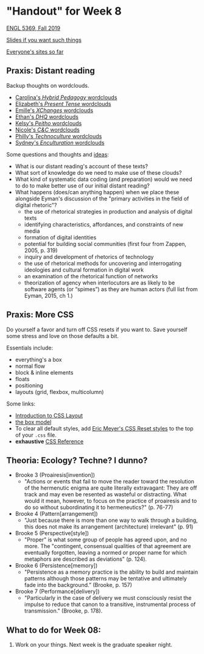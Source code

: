 # "Handout" for Week 8

[ENGL 5369, Fall 2019](calendar.html)

[Slides if you want such things](https://docs.google.com/presentation/d/e/2PACX-1vRufA94YIvpbFkJ2K591QOVPqCeLM5nAcGgkbJ0uiCuOgYeWh5OUR1FXmLTWgReyHFb8yPoLY4kWyb5/pub?start=false&loop=false&delayms=3000)

[Everyone's sites so far](fambly)


## Praxis: Distant reading

Backup thoughts on wordclouds.
- [Carolina's *Hybrid Pedagogy* wordclouds](https://carolinaavsar.github.io/wordclouds.html)
- [Elizabeth's *Present Tense* wordclouds](https://emock1.github.io/distant-reading.html)
- [Emille's *XChanges* wordclouds](https://emireno.github.io/drproject.html)
- [Ethan's *DHQ* wordclouds](https://ethanlgross.github.io/distant-reading-dhq.html)
- [Kelsy's *Peitho* wordclouds](https://kelsymascorro.github.io/distancelearningproject.html)
- [Nicole's *C&C* wordclouds](https://hellonicoler.github.io/portfolio/distant-reading/index.html)
- [Philly's *Technoculture* wordclouds](https://phillyvasquez.com/wordclouds.html)
- [Sydney's *Enculturation* wordclouds](https://sydneyspangler.github.io/distant-reading-project/)

Some questions and thoughts and [ideas](ideas):
- What is our distant reading's account of these texts?
- What sort of knowledge do we need to make use of these clouds?
- What kind of systematic data coding (and preparation) would we need to do to make better use of our initial distant reading?
- What happens (does/can anything happen) when we place these alongside Eyman's discussion of the "primary activities in the field of digital rhetoric"?
  - the use of rhetorical strategies in production and analysis of digital texts
  - identifying characteristics, affordances, and constraints of new media
  - formation of digital identities
  - potential for building social communities (first four from Zappen, 2005, p. 319)
  - inquiry and development of rhetorics of technology
  - the use of rhetorical methods for uncovering and interrogating ideologies and cultural formation in digital work
  - an examination of the rhetorical function of networks
  - theorization of agency when interlocutors are as likely to be software agents (or “spimes”) as they are human actors (full list from Eyman, 2015, ch 1.)



## Praxis: More CSS
Do yourself a favor and turn off CSS resets if you want to. Save yourself some stress and love on those defaults a bit.

Essentials include:
  - everything's a box
  - normal flow
  - block & inline elements
  - floats
  - positioning
  - layouts (grid, flexbox, multicolumn)

Some links:
- [Introduction to CSS Layout](https://developer.mozilla.org/en-US/docs/Learn/CSS/CSS_layout/Introduction)
- [the box model](https://developer.mozilla.org/en-US/docs/Learn/CSS/Building_blocks/The_box_model)
- To clear all default styles, add [Eric Meyer's CSS Reset styles](https://meyerweb.com/eric/tools/css/reset/) to the top of your `.css` file.
- **exhaustive** [CSS Reference](https://developer.mozilla.org/en-US/docs/Web/CSS/Reference)


## Theoria: Ecology? Techne? I dunno?

- Brooke 3 (Proairesis[invention])
  - "Actions or events that fail to move the reader toward the resolution of the hermenutic enigma are quite literally extravagant: They are off track and may even be resented as wasteful or distracting. What would it mean, however, to focus on the practice of proairesis and to do so without subordinating it to hermeneutics?" (p. 76-77)
- Brooke 4 (Pattern[arrangement])
  - "Just because there is more than one way to walk through a building, this does not make its arrangement (architecture) irrelevant" (p. 91)
- Brooke 5 (Perspective[style])
  - "Proper" is what some group of people has agreed upon, and no more. The "contingent, consensual qualities of that agreement are eventually forgotten, leaving a normed or proper name for which metaphors are described as deviations" (p. 124).
- Brooke 6 (Persistence[memory])
  - "Persistence as a memory practice is the ability to build and maintain patterns although those patterns may be tentative and ultimately fade into the background.” (Brooke, p. 157)
- Brooke 7 (Performance[delivery])
  - "Particularly in the case of delivery we must consciously resist the impulse to reduce that canon to a transitive, instrumental process of transmission." (Brooke, p. 178).



## What to do for Week 08:
 1. Work on your things. Next week is the graduate speaker night.
